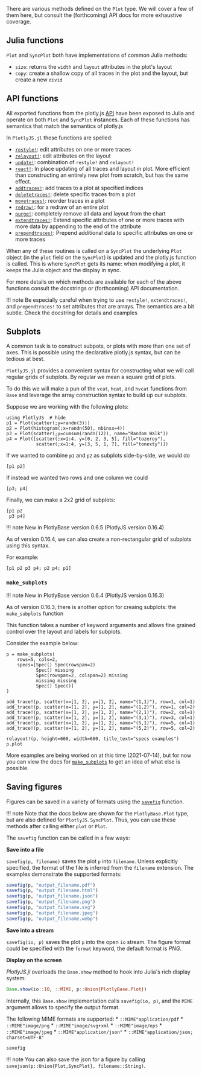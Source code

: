<!-- TODO: create API docs from docstrings and add link below -->

There are various methods defined on the `Plot` type. We will cover a few of
them here, but consult the (forthcoming) API docs for more exhaustive coverage.

## Julia functions

`Plot` and `SyncPlot` both have implementations of common Julia methods:

- `size`: returns the `width` and `layout` attributes in the plot's layout
- `copy`: create a shallow copy of all traces in the plot and the layout, but
create a new `divid`

## API functions

All exported functions from the plotly.js
[API](https://plotly.com/javascript/plotlyjs-function-reference/) have been
exposed to Julia and operate on both `Plot` and `SyncPlot` instances. Each of
these functions has semantics that match the semantics of plotly.js

In `PlotlyJS.jl` these functions are spelled:

- [`restyle!`](https://plotly.com/javascript/plotlyjs-function-reference/#plotlyrestyle): edit attributes on one or more traces
- [`relayout!`](https://plotly.com/javascript/plotlyjs-function-reference/#plotlyrelayout): edit attributes on the layout
- [`update!`](https://plotly.com/javascript/plotlyjs-function-reference/#plotlyupdate): combination of `restyle!` and `relayout!`
- [`react!`](https://plotly.com/javascript/plotlyjs-function-reference/#plotlyreact): In place updating of all traces and layout in plot. More efficient than constructing an entirely new plot from scratch, but has the same effect.
- [`addtraces!`](https://plotly.com/javascript/plotlyjs-function-reference/#plotlyaddtraces): add traces to a plot at specified indices
- [`deletetraces!`](https://plotly.com/javascript/plotlyjs-function-reference/#plotlydeletetraces): delete specific traces from a plot
- [`movetraces!`](https://plotly.com/javascript/plotlyjs-function-reference/#plotlymovetraces): reorder traces in a plot
- [`redraw!`](https://plotly.com/javascript/plotlyjs-function-reference/#plotlyredraw): for a redraw of an entire plot
- [`purge!`](https://plotly.com/javascript/plotlyjs-function-reference/#plotlypurge): completely remove all data and layout from the chart
- [`extendtraces!`](https://plotly.com/javascript/plotlyjs-function-reference/#plotlyextendtraces): Extend specific attributes of one or more traces with more data by appending to the end of the attribute
- [`prependtraces!`](https://plotly.com/javascript/plotlyjs-function-reference/#plotlyprependtraces): Prepend additional data to specific attributes on one or more traces


When any of these routines is called on a `SyncPlot` the underlying `Plot`
object (in the `plot` field on the `SyncPlot`) is updated and the plotly.js
function is called. This is where `SyncPlot` gets its name: when modifying a
plot, it keeps the Julia object and the display in sync.

<!-- TODO: create API docs from docstrings and add link below -->

For more details on which methods are available for each of the above functions
consult the docstrings or (forthcoming) API documentation.

!!! note
    Be especially careful when trying to use `restyle!`, `extendtraces!`, and
    `prependtraces!` to set attributes that are arrays. The semantics are a bit
    subtle. Check the docstring for details and examples

## Subplots

A common task is to construct subpots, or plots with more than one set of axes.
This is possible using the declarative plotly.js syntax, but can be tedious at
best.

`PlotlyJS.jl` provides a convenient syntax for constructing what we will
call regular grids of subplots. By regular we mean a square grid of plots.

To do this we will make a pun of the `vcat`, `hcat`, and `hvcat` functions from
`Base` and leverage the array construction syntax to build up our subplots.

Suppose we are working with the following plots:

```@repl subplots
using PlotlyJS  # hide
p1 = Plot(scatter(;y=randn(3)))
p2 = Plot(histogram(;x=randn(50), nbinsx=4))
p3 = Plot(scatter(;y=cumsum(randn(12)), name="Random Walk"))
p4 = Plot([scatter(;x=1:4, y=[0, 2, 3, 5], fill="tozeroy"),
           scatter(;x=1:4, y=[3, 5, 1, 7], fill="tonexty")])
```

If we wanted to combine `p1` and `p2` as subplots side-by-side, we would do

```@example subplots
[p1 p2]
```

If instead we wanted two rows and one column we could

```@example subplots
[p3; p4]
```

Finally, we can make a 2x2 grid of subplots:

```@example subplots
[p1 p2
 p3 p4]
```

!!! note
    New in PlotlyBase version 0.6.5 (PlotlyJS version 0.16.4)


As of version 0.16.4, we can also create a non-rectangular grid of subplots using this syntax.

For example:

```@example subplots
[p1 p2 p3 p4; p2 p4; p1]
```

### `make_subplots`

!!! note
    New in PlotlyBase version 0.6.4 (PlotlyJS version 0.16.3)

As of version 0.16.3, there is another option for creaing subplots: the `make_subplots` function

This function takes a number of keyword arguments and allows fine grained control over the layout and labels for subplots.

Consider the example below:

```@example subplots
p = make_subplots(
    rows=5, cols=2,
    specs=[Spec() Spec(rowspan=2)
           Spec() missing
           Spec(rowspan=2, colspan=2) missing
           missing missing
           Spec() Spec()]
)

add_trace!(p, scatter(x=[1, 2], y=[1, 2], name="(1,1)"), row=1, col=1)
add_trace!(p, scatter(x=[1, 2], y=[1, 2], name="(1,2)"), row=1, col=2)
add_trace!(p, scatter(x=[1, 2], y=[1, 2], name="(2,1)"), row=2, col=1)
add_trace!(p, scatter(x=[1, 2], y=[1, 2], name="(3,1)"), row=3, col=1)
add_trace!(p, scatter(x=[1, 2], y=[1, 2], name="(5,1)"), row=5, col=1)
add_trace!(p, scatter(x=[1, 2], y=[1, 2], name="(5,2)"), row=5, col=2)

relayout!(p, height=600, width=600, title_text="specs examples")
p.plot
```

More examples are being worked on at this time (2021-07-14), but for now you can view the docs for [`make_subplots`](@ref) to get an idea of what else is possible.

## Saving figures

Figures can be saved in a variety of formats using the [`savefig`](@ref) function.

!!! note
   Note that the docs below are shown for the `PlotlyBase.Plot` type, but are also defined for `PlotlyJS.SyncPlot`.
   Thus, you can use these methods after calling either `plot` or `Plot`.

The `savefig` function can be called in a few ways:

**Save into a file**

`savefig(p, filename)` saves the plot `p` into `filename`.
Unless explicitly specified, the format of the file is inferred from the `filename` extension.
The examples demonstrate the supported formats:

```julia
savefig(p, "output_filename.pdf")
savefig(p, "output_filename.html")
savefig(p, "output_filename.json")
savefig(p, "output_filename.png")
savefig(p, "output_filename.svg")
savefig(p, "output_filename.jpeg")
savefig(p, "output_filename.webp")
```

**Save into a stream**

`savefig(io, p)` saves the plot `p` into the open `io` stream.
The figure format could be specified with the `format` keyword, the default format is *PNG*.

**Display on the screen**

*PlotlyJS.jl* overloads the `Base.show` method to hook into Julia's rich display system:
```julia
Base.show(io::IO, ::MIME, p::Union{PlotlyBase.Plot})
```
Internally, this `Base.show` implementation calls `savefig(io, p)`,
and the `MIME` argument allows to specify the output format.

The following MIME formats are supported:
    * `::MIME"application/pdf`
    * `::MIME"image/png`
    * `::MIME"image/svg+xml`
    * `::MIME"image/eps`
    * `::MIME"image/jpeg`
    * `::MIME"application/json"`
    * `::MIME"application/json; charset=UTF-8"`

```@docs
savefig
```
!!! note
    You can also save the json for a figure by calling
    `savejson(p::Union{Plot,SyncPlot}, filename::String)`.
